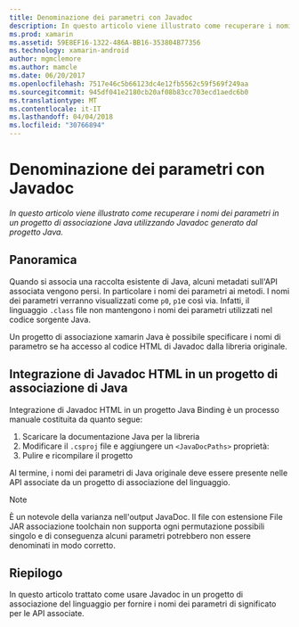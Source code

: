 ```yaml
---
title: Denominazione dei parametri con Javadoc
description: In questo articolo viene illustrato come recuperare i nomi dei parametri in un progetto di associazione Java utilizzando Javadoc generato dal progetto Java.
ms.prod: xamarin
ms.assetid: 59E8EF16-1322-486A-BB16-353804B77356
ms.technology: xamarin-android
author: mgmclemore
ms.author: mamcle
ms.date: 06/20/2017
ms.openlocfilehash: 7517e46c5b66123dc4e12fb5562c59f569f249aa
ms.sourcegitcommit: 945df041e2180cb20af08b83cc703ecd1aedc6b0
ms.translationtype: MT
ms.contentlocale: it-IT
ms.lasthandoff: 04/04/2018
ms.locfileid: "30766894"
---
```

# <a name="naming-parameters-with-javadoc"></a>Denominazione dei parametri con Javadoc

_In questo articolo viene illustrato come recuperare i nomi dei parametri in un progetto di associazione Java utilizzando Javadoc generato dal progetto Java._


## <a name="overview"></a>Panoramica

Quando si associa una raccolta esistente di Java, alcuni metadati sull'API associata vengono persi. In particolare i nomi dei parametri ai metodi. I nomi dei parametri verranno visualizzati come `p0`, `p1`e così via. Infatti, il linguaggio `.class` file non mantengono i nomi dei parametri utilizzati nel codice sorgente Java. 

Un progetto di associazione xamarin Java è possibile specificare i nomi di parametro se ha accesso al codice HTML di Javadoc dalla libreria originale. 

## <a name="integrating-javadoc-html-into-a-java-binding-project"></a>Integrazione di Javadoc HTML in un progetto di associazione di Java

Integrazione di Javadoc HTML in un progetto Java Binding è un processo manuale costituita da quanto segue: 

1.  Scaricare la documentazione Java per la libreria
2.  Modificare il `.csproj` file e aggiungere un `<JavaDocPaths>` proprietà:
3.  Pulire e ricompilare il progetto

Al termine, i nomi dei parametri di Java originale deve essere presente nelle API associate da un progetto di associazione del linguaggio. 


> [!NOTE]
> È un notevole della varianza nell'output JavaDoc. Il file con estensione File JAR associazione toolchain non supporta ogni permutazione possibili singolo e di conseguenza alcuni parametri potrebbero non essere denominati in modo corretto.


## <a name="summary"></a>Riepilogo

In questo articolo trattato come usare Javadoc in un progetto di associazione del linguaggio per fornire i nomi dei parametri di significato per le API associate. 

